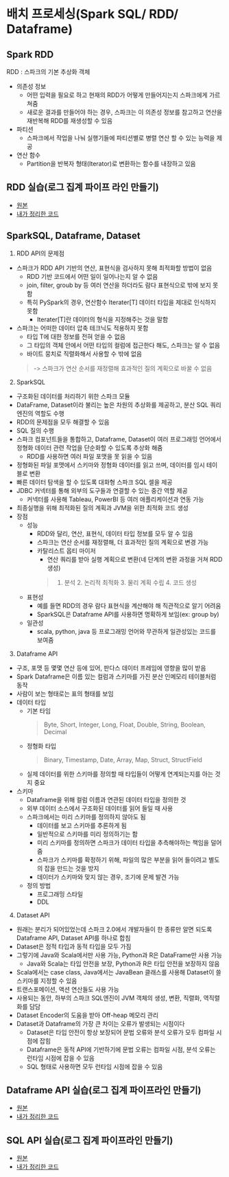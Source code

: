 # 배치 프로세싱(Spark SQL/ RDD/ Dataframe)
## Spark RDD
RDD : 스파크의 기본 추상화 객체
- 의존성 정보
  - 어떤 입력을 필요로 하고 현재의 RDD가 어떻게 만들어지는지 스파크에게 가르쳐줌
  - 새로운 결과를 만들어야 하는 경우, 스파크는 이 의존성 정보를 참고하고 연산을 재반복해 RDD를 재생성할 수 있음
- 파티션
  - 스파크에서 작업을 나눠 실행기들에 파티션별로 병렬 연산 할 수 있는 능력을 제공
- 연산 함수
  - Partition을 반복자 형태(Iterator)로 변환하는 함수를 내장하고 있음

## RDD 실습(로그 집계 파이프 라인 만들기)
- [원본](https://github.com/startFromBottom/fc-spark-streaming/blob/main/part02/ch02_batch/join_rdd_ex.py)
- [내가 정리한 코드](https://github.com/b00kkk/fc_spark_flink_kafka/blob/main/Spark_Practice/Part2/ch02/log_rdd_ex.py)

## SparkSQL, Dataframe, Dataset
1. RDD API의 문제점
- 스파크가 RDD API 기반의 연산, 표현식을 검사하지 못해 최적화할 방법이 없음
  - RDD 기반 코드에서 어떤 일이 일어나는지 알 수 없음
  - join, filter, groub by 등 여러 연산을 하더라도 람다 표현식으로 밖에 보지 못함
  - 특히 PySpark의 경우, 연산함수 Iterater[T] 데이터 타입을 제대로 인식하지 못함
    - Iterater[T]란 데이터의 형식을 지정해주는 것을 말함
- 스파크는 어떠한 데이터 압축 테크닉도 적용하지 못함
  - 타입 T에 대한 정보를 전혀 얻을 수 없음
  - 그 타입의 객체 안에서 어떤 타입의 컬럼에 접근한다 해도, 스파크는 알 수 없음
  - 바이트 뭉치로 직렬화해서 사용할 수 밖에 없음
  > -> 스파크가 연산 순서를 재정렬해 효과적인 질의 계획으로 바꿀 수 없음
2. SparkSQL
- 구조화된 데이터를 처리하기 위한 스파크 모듈
- DataFrame, Dataset이라 불리는 높은 차원의 추상화를 제공하고, 분산 SQL 쿼리 엔진의 역할도 수행
- RDD의 문제점을 모두 해결할 수 있음
- SQL 질의 수행
- 스파크 컴포넌트들을 통합하고, Dataframe, Dataset이 여러 프로그래밍 언어에서 정형화 데이터 관련 작업을 단순화할 수 있도록 추상화 해줌
  - RDD를 사용하면 여러 파일 포맷을 못 읽을 수 있음
- 정형화된 파일 포맷에서 스키마와 정형화 데이터를 읽고 쓰며, 데이터를 임시 테이블로 변환
- 빠른 데이터 탐색을 할 수 있도록 대화형 스파크 SQL 셀을 제공
- JDBC 커넥터를 통해 외부의 도구들과 연결할 수 있는 중간 역할 제공
  - 커넥터를 사용해 Tableau, PowerBI 등 여러 애플리케이션과 연동 가능
- 최종실행을 위해 최적화된 질의 계획과 JVM을 위한 최적화 코드 생성
- 장점
  - 성능
    - RDD와 달리, 연산, 표현식, 데이터 타입 정보를 모두 알 수 있음
    - 스파크는 연산 순서를 재정렬해, 더 효과적인 질의 계획으로 변경 가능
    - 카탈리스트 옵티 마이저
      - 연산 쿼리를 받아 실행 계획으로 변환(네 단계의 변환 과정을 거쳐 RDD 생성)
      >  1. 분석  2. 논리적 최적화  3. 물리 계획 수립  4. 코드 생성
  - 표현성
    - 예를 들면 RDD의 경우 람다 표현식을 계산해야 해 직관적으로 알기 어려움
    - SparkSQL은 Dataframe API를 사용하면 명확하게 보임(ex: group by)
  - 일관성
    - scala, python, java 등 프로그래밍 언어와 무관하게 일관성있는 코드를 보여줌
3. Dataframe API
- 구조, 포맷 등 몇몇 연산 등에 있어, 판다스 데이터 프레임에 영향을 많이 받음
- Spark Dataframe은 이름 있는 컬럼과 스키마를 가진 분산 인메모리 테이블처럼 동작
- 사람이 보는 형태로는 표의 형태를 보임
- 데이터 타입
  - 기본 타임
    > Byte, Short, Integer, Long, Float, Double, String, Boolean, Decimal
  - 정형화 타입
    > Binary, Timestamp, Date, Array, Map, Struct, StructField
  - 실제 데이터를 위한 스키마를 정의할 때 타입들이 어떻게 연계되는지를 아는 것지 중요
- 스키마
  - Dataframe을 위해 컬럼 이름과 연관된 데이터 타입을 정의한 것
  - 외부 데이터 소스에서 구조화된 데이터를 읽어 들일 때 사용
  - 스파크에서는 미리 스키마를 정의하지 않아도 됨
    - 데이터를 보고 스키마를 추론하게 됨
    - 일반적으로 스키마를 미리 정의하기는 함
    - 미리 스키마를 정의하면 스파크가 데이터 타입을 추측해야하는 책임을 덜어줌
    - 스파크가 스키마를 확정하기 위해, 파일의 많은 부분을 읽어 들이려고 별도의 잡을 만드는 것을 방지
    - 데이터가 스키마와 맞지 않는 경우, 조기에 문제 발견 가능
  - 정의 방법
    - 프로그래밍 스타일
    - DDL
4. Dataset API
- 원래는 분리가 되어있었는데 스파크 2.0에서 개발자들이 한 종류만 알면 되도록 Dataframe API, Dataset API를 하나로 합침
- Dataset은 정적 타입과 동적 타입을 모두 가짐
- 그렇기에 Java와 Scala에서만 사용 가능, Python과 R은 DataFrame만 사용 가능
  - Java와 Scala는 타입 안전을 보장, Python과 R은 타입 안전을 보장하지 않음
- Scala에서는 case class, Java에서는 JavaBean 클래스를 사용해 Dataset이 쓸 스키마를 지정할 수 있음
- 트랜스포메이션, 액션 연산들도 사용 가능
- 사용되는 동안, 하부의 스파크 SQL엔진이 JVM 객체의 생성, 변환, 직렬화, 역직렬화를 담담
- Dataset Encoder의 도움을 받아 Off-heap 메모리 관리
- Dataset과 Dataframe의 가장 큰 차이는 오류가 발생되는 시점이다
  - Dataset은 타입 안전이 항상 보장되어 문법 오류와 분석 오류가 모두 컴파일 시점에 잡힘
  - Dataframe은 동적 API에 기반하기에 문법 오류는 컴파일 시점, 분석 오류는 런타임 시점에 잡을 수 있음
  - SQL 형태로 사용하면 모두 런타임 시점에 잡을 수 있음

## Dataframe API 실습(로그 집계 파이프라인 만들기)
- [원본](https://github.com/startFromBottom/fc-spark-streaming/blob/main/part02/ch02_batch/log_dataframe_ex.py)
- [내가 정리한 코드](https://github.com/b00kkk/fc_spark_flink_kafka/blob/main/Spark_Practice/Part2/ch02/log_dataframe_ex.py)

## SQL API 실습(로그 집계 파이프라인 만들기)
- [원본](https://github.com/startFromBottom/fc-spark-streaming/blob/main/part02/ch02_batch/log_sql_ex.py)
- [내가 정리한 코드](https://github.com/b00kkk/fc_spark_flink_kafka/blob/main/Spark_Practice/Part2/ch02/log_sql_ex.py)
